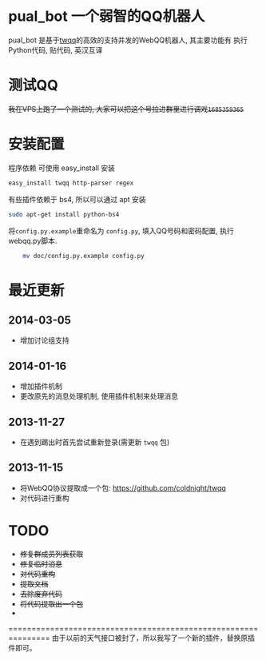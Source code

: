 # pual_bot 一个弱智的QQ机器人
pual_bot 是基于[twqq](https://github.com/coldnight/twqq)的高效的支持并发的WebQQ机器人, 其主要功能有 执行Python代码, 贴代码, 英汉互译

# 测试QQ
~~我在VPS上跑了一个测试的, 大家可以把这个号拉进群里进行调戏`1685359365`~~

# 安装配置
程序依赖 可使用 easy_install 安装
```bash
easy_install twqq http-parser regex
```

有些插件依赖于 bs4, 所以可以通过 apt 安装
```bash
sudo apt-get install python-bs4
```

将`config.py.example`重命名为 `config.py`, 填入QQ号码和密码配置, 执行webqq.py脚本. 

```bash
    mv doc/config.py.example config.py
```

# 最近更新
## 2014-03-05
* 增加讨论组支持

## 2014-01-16
* 增加插件机制
* 更改原先的消息处理机制, 使用插件机制来处理消息

## 2013-11-27
* 在遇到踢出时首先尝试重新登录(需更新 ``twqq`` 包)

## 2013-11-15
* 将WebQQ协议提取成一个包: https://github.com/coldnight/twqq
* 对代码进行重构


# TODO
* ~~修复群成员列表获取~~
* ~~修复临时消息~~
* ~~对代码重构~~
* ~~提取文档~~
* ~~去除废弃代码~~
* ~~将代码提取出一个包~~
* 


===============================================================
由于以前的天气接口被封了，所以我写了一个新的插件，替换原插件即可。

